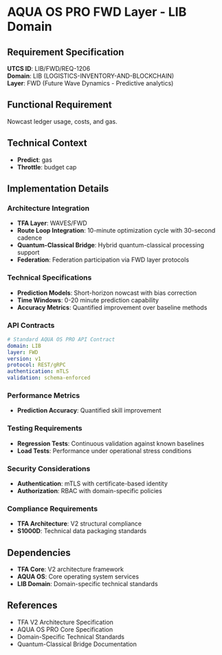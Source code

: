 # AQUA OS PRO FWD Layer - LIB Domain

## Requirement Specification

**UTCS ID**: LIB/FWD/REQ-1206  
**Domain**: LIB (LOGISTICS-INVENTORY-AND-BLOCKCHAIN)  
**Layer**: FWD (Future Wave Dynamics - Predictive analytics)  

## Functional Requirement

Nowcast ledger usage, costs, and gas.

## Technical Context

- **Predict**: gas
- **Throttle**: budget cap


## Implementation Details

### Architecture Integration
- **TFA Layer**: WAVES/FWD
- **Route Loop Integration**: 10-minute optimization cycle with 30-second cadence
- **Quantum-Classical Bridge**: Hybrid quantum-classical processing support
- **Federation**: Federation participation via FWD layer protocols

### Technical Specifications

- **Prediction Models**: Short-horizon nowcast with bias correction
- **Time Windows**: 0-20 minute prediction capability
- **Accuracy Metrics**: Quantified improvement over baseline methods

### API Contracts


```yaml
# Standard AQUA OS PRO API Contract
domain: LIB
layer: FWD
version: v1
protocol: REST/gRPC
authentication: mTLS
validation: schema-enforced
```

### Performance Metrics

- **Prediction Accuracy**: Quantified skill improvement

### Testing Requirements

- **Regression Tests**: Continuous validation against known baselines
- **Load Tests**: Performance under operational stress conditions

### Security Considerations

- **Authentication**: mTLS with certificate-based identity
- **Authorization**: RBAC with domain-specific policies

### Compliance Requirements

- **TFA Architecture**: V2 structural compliance
- **S1000D**: Technical data packaging standards

## Dependencies

- **TFA Core**: V2 architecture framework
- **AQUA OS**: Core operating system services
- **LIB Domain**: Domain-specific technical standards

## References

- TFA V2 Architecture Specification
- AQUA OS PRO Core Specification
- Domain-Specific Technical Standards
- Quantum-Classical Bridge Documentation

